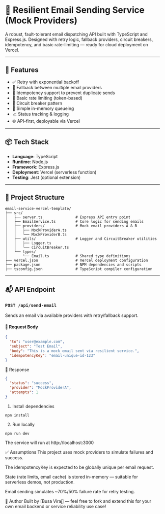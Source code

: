 # 📧 Resilient Email Sending Service (Mock Providers)

A robust, fault-tolerant email dispatching API built with TypeScript and Express.js. Designed with retry logic, fallback providers, circuit breakers, idempotency, and basic rate-limiting — ready for cloud deployment on Vercel.

---

## 🚀 Features

- ✅ Retry with exponential backoff
- 🔁 Fallback between multiple email providers
- 🔐 Idempotency support to prevent duplicate sends
- 🚦 Basic rate limiting (token-based)
- 🧠 Circuit breaker pattern
- 🧾 Simple in-memory queueing
- 📈 Status tracking & logging
- 🌐 API-first, deployable via Vercel

---

## 📦 Tech Stack

- **Language**: TypeScript
- **Runtime**: Node.js
- **Framework**: Express.js
- **Deployment**: Vercel (serverless function)
- **Testing**: Jest (optional extension)

---

## 📁 Project Structure
```
email-service-vercel-template/
├── src/
│   ├── server.ts               # Express API entry point
│   ├── EmailService.ts         # Core logic for sending emails
│   ├── providers/              # Mock email providers A & B
│   │   ├── MockProviderA.ts
│   │   └── MockProviderB.ts
│   ├── utils/                  # Logger and CircuitBreaker utilities
│   │   ├── Logger.ts
│   │   └── CircuitBreaker.ts
│   └── types/
│       └── Email.ts            # Shared type definitions
├── vercel.json                 # Vercel deployment configuration
├── package.json                # NPM dependencies and scripts
├── tsconfig.json               # TypeScript compiler configuration

```

---

## 📬 API Endpoint

### `POST /api/send-email`

Sends an email via available providers with retry/fallback support.

#### 🔸 Request Body

```json
{
  "to": "user@example.com",
  "subject": "Test Email",
  "body": "This is a mock email sent via resilient service.",
  "idempotencyKey": "email-unique-id-123"
}
```

🔸 Response
```json
{
  "status": "success",
  "provider": "MockProviderA",
  "attempts": 1
}
```

1. Install dependencies
```
npm install
```
2. Run locally
```
npm run dev
```
The service will run at http://localhost:3000


✅ Assumptions
This project uses mock providers to simulate failures and success.

The idempotencyKey is expected to be globally unique per email request.

State (rate limits, email cache) is stored in-memory — suitable for serverless demos, not production.

Email sending simulates ~70%/50% failure rate for retry testing.


👤 Author
Built by [Busa Viraj] — feel free to fork and extend this for your own email backend or service reliability use case!
